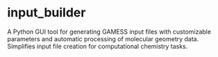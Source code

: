 # input_builder
A Python GUI tool for generating GAMESS input files with customizable parameters and automatic processing of molecular geometry data. Simplifies input file creation for computational chemistry tasks.
